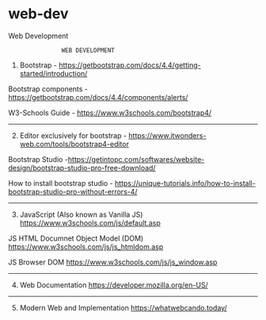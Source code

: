 # web-dev
Web Development

                   WEB DEVELOPMENT

1. Bootstrap - https://getbootstrap.com/docs/4.4/getting-started/introduction/ 

Bootstrap components - https://getbootstrap.com/docs/4.4/components/alerts/

W3-Schools Guide - https://www.w3schools.com/bootstrap4/

--------------------------------------------------

2. Editor exclusively for bootstrap - https://www.itwonders-web.com/tools/bootstrap4-editor

Bootstrap Studio -https://getintopc.com/softwares/website-design/bootstrap-studio-pro-free-download/

How to install bootstrap studio -
https://unique-tutorials.info/how-to-install-bootstrap-studio-pro-without-errors-4/

--------------------------------------------------

3. JavaScript (Also known as Vanilla JS)
https://www.w3schools.com/js/default.asp

JS HTML Documnet Object Model (DOM)
https://www.w3schools.com/js/js_htmldom.asp

JS Browser DOM
https://www.w3schools.com/js/js_window.asp

--------------------------------------------------

4. Web Documentation
https://developer.mozilla.org/en-US/

--------------------------------------------------

5. Modern Web and Implementation
https://whatwebcando.today/

